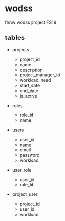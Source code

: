 # wodss
fhnw wodss project FS19


## tables

- projects
    - project_id
    - name
    - description
    - project_manager_id
    - workload_need
    - start_date
    - end_date
    - is_active

- roles
    - role_id
    - name

- users
    - user_id
    - name
    - email
    - password
    - workload

- user_role
    - user_id
    - role_id

- project_user
    - project_id
    - user_id
    - workload
